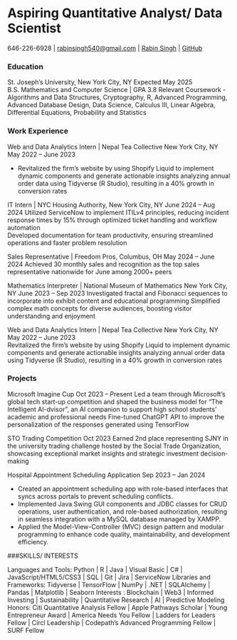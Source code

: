 # Aspiring Quantitative Analyst/ Data Scientist

646-226-6928 | rabinsingh540@gmail.com | [Rabin Singh](linkedin.com/in/rabinsingh143/) | [GitHub](https://github.com/rabinsingh123) 

### Education
St. Joseph’s University, New York City, NY 				                                                                              Expected May 2025  
B.S. Mathematics and Computer Science | GPA 3.8 
Relevant Coursework  - Algorithms and Data Structures, Cryptography, R, Advanced Programming, Advanced Database Design, Data Science,  Calculus III, Linear Algebra, Differential Equations, Probability and Statistics


### Work Experience
Web and Data Analytics Intern | Nepal Tea Collective New York City, NY                                                           May 2022 – June 2023  
- Revitalized the firm’s website by using Shopify Liquid to implement dynamic components and generate actionable  insights analyzing annual order data using Tidyverse (R Studio), resulting in a 40% growth in conversion rates

IT Intern | NYC Housing Authority, New York City, NY                                                                             June 2024 – Aug 2024
Utilized ServiceNow to implement ITILv4 principles, reducing incident response times by 15% through optimized  ticket handling and workflow automation  
Developed documentation for team productivity, ensuring streamlined operations and faster problem resolution 

Sales Representative | Freedom Pros, Columbus, OH                                                                                May 2024 – June 2024 
Achieved 30 monthly sales and recognition as the top sales representative nationwide for June among 2000+ peers

Mathematics Interpreter | National Museum of Mathematics New York City, NY                                                       June 2023 – Sep 2023 
Investigated fractal and Fibonacci sequences to incorporate into exhibit content and educational programming 
Simplified complex math concepts for diverse audiences, boosting visitor understanding and enjoyment

Web and Data Analytics Intern | Nepal Tea Collective New York City, NY                                                           May 2022 – June 2023  
Revitalized the firm’s website by using Shopify Liquid to implement dynamic components and generate actionable  insights analyzing annual order data using Tidyverse (R Studio), resulting in a 40% growth in conversion rates


### Projects
Microsoft Imagine Cup 									                                                                                         Oct 2023 – Present 
Led a team through Microsoft’s global tech start-up competition and shaped the business model for “The Intelligent AI-dvisor”, an AI companion to support high school students' academic and professional needs
Fine-tuned ChatGPT API to improve the personalization of the responses generated using TensorFlow 

STO Trading Competition 										                                                                                     Oct 2023
 Earned 2nd place representing SJNY in the university trading challenge hosted by the Social Trade  Organization, showcasing exceptional market insights and strategic investment decision-making

Hospital Appointment Scheduling Application                                                                                      Sep 2023 – Jan 2024 
- Created an appointment scheduling app with role-based interfaces that syncs across portals to prevent scheduling conflicts.
- Implemented Java Swing GUI components and JDBC classes for CRUD operations, user authentication, and role-based authorization, resulting in seamless integration with a MySQL database managed by XAMPP.
- Applied the Model-View-Controller (MVC) design pattern and modular programming to enhance code quality, maintainability, and development efficiency.


###SKILLS/ INTERESTS 

Languages and Tools: Python | R | Java | Visual Basic | C# | JavaScript/HTML5/CSS3 | SQL | Git | Jira | ServiceNow Libraries and Frameworks: Tidyverse | TensorFlow | NumPy | .NET | SQLAlchemy | Pandas | Matplotlib | Seaborn Interests : Blockchain | Web3 | Informed Investing | Sustainability | Quantitative Research | AI | Predictive Modeling 
Honors: Citi Quantitative Analysis Fellow | Apple Pathways Scholar | Young Entrepreneur Award |  America Needs You Fellow | Ladders for Leaders Fellow | Circl Leadership | Codepath’s Advanced Programming Fellow | SURF Fellow




